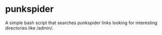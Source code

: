 # punkspider
A simple bash script that searches punkspider links looking for interesting directories like /admin/.
